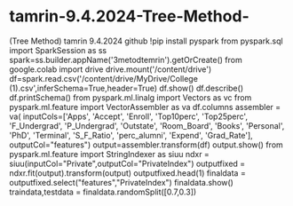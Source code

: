 # tamrin-9.4.2024-Tree-Method-
(Tree Method) tamrin 9.4.2024 github
!pip install pyspark
from pyspark.sql import SparkSession as ss
spark=ss.builder.appName('3metodtemrin').getOrCreate()
from google.colab import drive
drive.mount('/content/drive')
df=spark.read.csv('/content/drive/MyDrive/College (1).csv',inferSchema=True,header=True)
df.show()
df.describe()
df.printSchema()
from pyspark.ml.linalg import Vectors as vc
from pyspark.ml.feature import VectorAssembler as va
df.columns
assembler = va(
  inputCols=['Apps',
             'Accept',
             'Enroll',
             'Top10perc',
             'Top25perc',
             'F_Undergrad',
             'P_Undergrad',
             'Outstate',
             'Room_Board',
             'Books',
             'Personal',
             'PhD',
             'Terminal',
             'S_F_Ratio',
             'perc_alumni',
             'Expend',
             'Grad_Rate'],
              outputCol="features")
output=assembler.transform(df)
output.show()
from pyspark.ml.feature import StringIndexer as siuu
ndxr = siuu(inputCol="Private",outputCol="PrivateIndex")
outputfixed = ndxr.fit(output).transform(output)
outputfixed.head(1)
finaldata = outputfixed.select("features","PrivateIndex")
finaldata.show()
traindata,testdata = finaldata.randomSplit([0.7,0.3])
